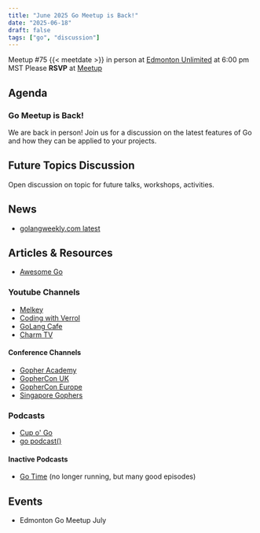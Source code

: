```yaml
---
title: "June 2025 Go Meetup is Back!"
date: "2025-06-18"
draft: false
tags: ["go", "discussion"]
---
```


Meetup #75 {{< meetdate >}} in person at [Edmonton Unlimited](https://edmontonunlimited.com/) at 6:00 pm MST
Please **RSVP** at [Meetup](https://www.meetup.com/edmontonunlimited/events/307855771/)

## Agenda

### Go Meetup is Back!

We are back in person! Join us for a discussion on the latest features of Go and how they can be applied to your projects.

## Future Topics Discussion

Open discussion on topic for future talks, workshops, activities.

## News

- [golangweekly.com latest](https://golangweekly.com/latest)

## Articles & Resources

- [Awesome Go](https://awesome-go.com/)

### Youtube Channels

- [Melkey](https://www.youtube.com/@MelkeyDev)
- [Coding with Verrol](https://www.youtube.com/@CodingWithVerrol)
- [GoLang Cafe](https://www.youtube.com/@GoLangCafe)
- [Charm TV](https://www.youtube.com/@charmcli)

#### Conference Channels

- [Gopher Academy](https://www.youtube.com/@GopherAcademy)
- [GopherCon UK](https://www.youtube.com/@GopherConUK)
- [GopherCon Europe](https://www.youtube.com/@GopherConEurope)
- [Singapore Gophers](https://www.youtube.com/@golangSG)

### Podcasts

- [Cup o' Go](https://www.cupofgo.com/)
- [go podcast()](https://go.transistor.fm/)

#### Inactive Podcasts

- [Go Time](https://changelog.com/gotime) (no longer running, but many good episodes)

## Events

- Edmonton Go Meetup July
